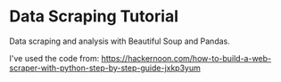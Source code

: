 # Data Scraping Tutorial
Data scraping and analysis with Beautiful Soup and Pandas.

I've used the code from: https://hackernoon.com/how-to-build-a-web-scraper-with-python-step-by-step-guide-jxkp3yum

